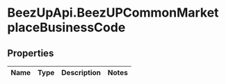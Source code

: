 # BeezUpApi.BeezUPCommonMarketplaceBusinessCode

## Properties
Name | Type | Description | Notes
------------ | ------------- | ------------- | -------------


